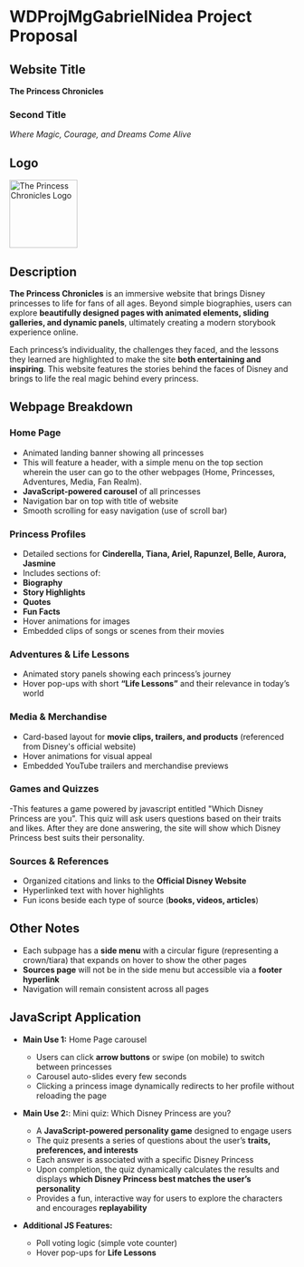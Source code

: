 # WDProjMgGabrielNidea Project Proposal

## Website Title
**The Princess Chronicles**

### Second Title
*Where Magic, Courage, and Dreams Come Alive*

## Logo
<img src="../assets/wdproj_logo-nobg.png" alt="The Princess Chronicles Logo" width="120" height="120">


## Description
**The Princess Chronicles** is an immersive website that brings Disney princesses to life for fans of all ages. Beyond simple biographies, users can explore **beautifully designed pages with animated elements, sliding galleries, and dynamic panels**, ultimately creating a modern storybook experience online.  

Each princess’s individuality, the challenges they faced, and the lessons they learned are highlighted to make the site **both entertaining and inspiring**. This website features the stories behind the faces of Disney and brings to life the real magic behind every princess.

## Webpage Breakdown

### Home Page
- Animated landing banner showing all princesses  
- This will feature a header, with a simple menu on the top section wherein the user can go to the other webpages (Home, Princesses, Adventures, Media, Fan Realm).
- **JavaScript-powered carousel** of all princesses  
- Navigation bar on top with title of website
- Smooth scrolling for easy navigation (use of scroll bar)

### Princess Profiles
- Detailed sections for **Cinderella, Tiana, Ariel, Rapunzel, Belle, Aurora, Jasmine**  
-  Includes sections of:
  - **Biography**  
  - **Story Highlights**  
  - **Quotes**  
  - **Fun Facts**  
- Hover animations for images  
- Embedded clips of songs or scenes from their movies

### Adventures & Life Lessons
- Animated story panels showing each princess’s journey  
- Hover pop-ups with short **“Life Lessons”** and their relevance in today’s world  

### Media & Merchandise
- Card-based layout for **movie clips, trailers, and products**  (referenced from Disney's official website)
- Hover animations for visual appeal  
- Embedded YouTube trailers and merchandise previews  

### Games and Quizzes
-This features a game powered by javascript entitled "Which Disney Princess are you". This quiz will ask users questions based on their traits and likes. After they are done answering, the site will show which Disney Princess best suits their personality.

### Sources & References
- Organized citations and links to the **Official Disney Website**  
- Hyperlinked text with hover highlights  
- Fun icons beside each type of source (**books, videos, articles**)  

## Other Notes
- Each subpage has a **side menu** with a circular figure (representing a crown/tiara) that expands on hover to show the other pages    
- **Sources page** will not be in the side menu but accessible via a **footer hyperlink**  
- Navigation will remain consistent across all pages  

## JavaScript Application
- **Main Use 1:** Home Page carousel 
  - Users can click **arrow buttons** or swipe (on mobile) to switch between princesses  
  - Carousel auto-slides every few seconds  
  - Clicking a princess image dynamically redirects to her profile without reloading the page  
- **Main Use 2:**: Mini quiz: Which Disney Princess are you?
  - A **JavaScript-powered personality game** designed to engage users  
  - The quiz presents a series of questions about the user’s **traits, preferences, and interests**  
  - Each answer is associated with a specific Disney Princess  
  - Upon completion, the quiz dynamically calculates the results and displays **which Disney Princess best matches the user’s personality**  
  - Provides a fun, interactive way for users to explore the characters and encourages **replayability**  

- **Additional JS Features:**  
  - Poll voting logic (simple vote counter)  
  - Hover pop-ups for **Life Lessons**  

